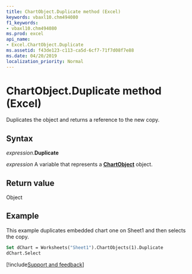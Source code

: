 ```yaml
---
title: ChartObject.Duplicate method (Excel)
keywords: vbaxl10.chm494080
f1_keywords:
- vbaxl10.chm494080
ms.prod: excel
api_name:
- Excel.ChartObject.Duplicate
ms.assetid: f43de123-c113-ca5d-6cf7-71f7d08f7e88
ms.date: 04/20/2019
localization_priority: Normal
---
```



# ChartObject.Duplicate method (Excel)

Duplicates the object and returns a reference to the new copy.


## Syntax

_expression_.**Duplicate**

_expression_ A variable that represents a **[ChartObject](Excel.ChartObject.md)** object.


## Return value

Object


## Example

This example duplicates embedded chart one on Sheet1 and then selects the copy.

```vb
Set dChart = Worksheets("Sheet1").ChartObjects(1).Duplicate 
dChart.Select
```



[!include[Support and feedback](~/includes/feedback-boilerplate.md)]